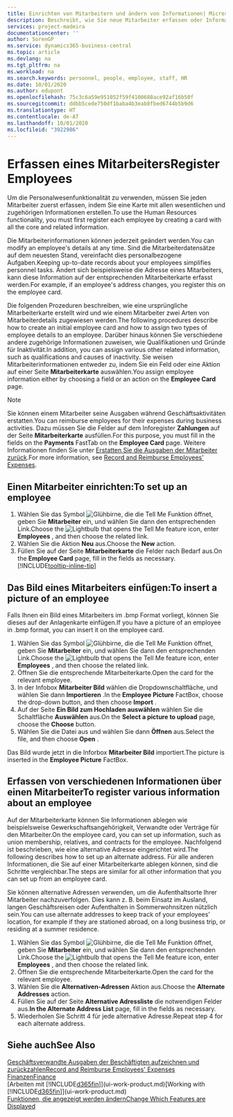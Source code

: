 ```yaml
---
title: Einrichten von Mitarbeitern und ändern von Informationen| Microsoft Docs
description: Beschreibt, wie Sie neue Mitarbeiter erfassen oder Informationen für vorhandene Mitarbeiter bearbeiten.
services: project-madeira
documentationcenter: ''
author: SorenGP
ms.service: dynamics365-business-central
ms.topic: article
ms.devlang: na
ms.tgt_pltfrm: na
ms.workload: na
ms.search.keywords: personnel, people, employee, staff, HR
ms.date: 10/01/2020
ms.author: edupont
ms.openlocfilehash: 75c3c6a59e951052f59f4100688ace92af16b50f
ms.sourcegitcommit: ddbb5cede750df1baba4b3eab8fbed6744b5b9d6
ms.translationtype: HT
ms.contentlocale: de-AT
ms.lasthandoff: 10/01/2020
ms.locfileid: "3922986"
---
```

# <a name="register-employees"></a><span data-ttu-id="88735-103">Erfassen eines Mitarbeiters</span><span class="sxs-lookup"><span data-stu-id="88735-103">Register Employees</span></span>
<span data-ttu-id="88735-104">Um die Personalwesenfunktionalität zu verwenden, müssen Sie jeden Mitarbeiter zuerst erfassen, indem Sie eine Karte mit allen wesentlichen und zugehörigen Informationen erstellen.</span><span class="sxs-lookup"><span data-stu-id="88735-104">To use the Human Resources functionality, you must first register each employee by creating a card with all the core and related information.</span></span>

<span data-ttu-id="88735-105">Die Mitarbeiterinformationen können jederzeit geändert werden.</span><span class="sxs-lookup"><span data-stu-id="88735-105">You can modify an employee's details at any time.</span></span> <span data-ttu-id="88735-106">Sind die Mitarbeiterdatensätze auf dem neuesten Stand, vereinfacht dies personalbezogene Aufgaben.</span><span class="sxs-lookup"><span data-stu-id="88735-106">Keeping up-to-date records about your employees simplifies personnel tasks.</span></span> <span data-ttu-id="88735-107">Ändert sich beispielsweise die Adresse eines Mitarbeiters, kann diese Information auf der entsprechenden Mitarbeiterkarte erfasst werden.</span><span class="sxs-lookup"><span data-stu-id="88735-107">For example, if an employee's address changes, you register this on the employee card.</span></span>

<span data-ttu-id="88735-108">Die folgenden Prozeduren beschreiben, wie eine ursprüngliche Mitarbeiterkarte erstellt wird und wie einem Mitarbeiter zwei Arten von Mitarbeiterdetails zugewiesen werden.</span><span class="sxs-lookup"><span data-stu-id="88735-108">The following procedures describe how to create an initial employee card and how to assign two types of employee details to an employee.</span></span> <span data-ttu-id="88735-109">Darüber hinaus können Sie verschiedene andere zugehörige Informationen zuweisen, wie Qualifikationen und Gründe für Inaktivität.</span><span class="sxs-lookup"><span data-stu-id="88735-109">In addition, you can assign various other related information, such as qualifications and causes of inactivity.</span></span> <span data-ttu-id="88735-110">Sie weisen Mitarbeiterinformationen entweder zu, indem Sie ein Feld oder eine Aktion auf einer Seite **Mitarbeiterkarte** auswählen.</span><span class="sxs-lookup"><span data-stu-id="88735-110">You assign employee information either by choosing a field or an action on the **Employee Card** page.</span></span>

> [!NOTE]  
> <span data-ttu-id="88735-111">Sie können einem Mitarbeiter seine Ausgaben während Geschäftsaktivitäten erstatten.</span><span class="sxs-lookup"><span data-stu-id="88735-111">You can reimburse employees for their expenses during business activities.</span></span> <span data-ttu-id="88735-112">Dazu müssen Sie die Felder auf dem Inforegister **Zahlungen** auf der Seite **Mitarbeiterkarte** ausfüllen.</span><span class="sxs-lookup"><span data-stu-id="88735-112">For this purpose, you must fill in the fields on the **Payments** FastTab on the **Employee Card** page.</span></span> <span data-ttu-id="88735-113">Weitere Informationen finden Sie unter [Erstatten Sie die Ausgaben der Mitarbeiter zurück](finance-how-record-reimburse-employee-expenses.md).</span><span class="sxs-lookup"><span data-stu-id="88735-113">For more information, see [Record and Reimburse Employees' Expenses](finance-how-record-reimburse-employee-expenses.md).</span></span>

## <a name="to-set-up-an-employee"></a><span data-ttu-id="88735-114">Einen Mitarbeiter einrichten:</span><span class="sxs-lookup"><span data-stu-id="88735-114">To set up an employee</span></span>
1. <span data-ttu-id="88735-115">Wählen Sie das Symbol ![Glühbirne, die die Tell Me Funktion öffnet](media/ui-search/search_small.png "Tell Me-Funktion"), geben Sie **Mitarbeiter** ein, und wählen Sie dann den entsprechenden Link.</span><span class="sxs-lookup"><span data-stu-id="88735-115">Choose the ![Lightbulb that opens the Tell Me feature](media/ui-search/search_small.png "Tell me what you want to do") icon, enter **Employees** , and then choose the related link.</span></span>
2. <span data-ttu-id="88735-116">Wählen Sie die Aktion **Neu** aus.</span><span class="sxs-lookup"><span data-stu-id="88735-116">Choose the **New** action.</span></span>
3. <span data-ttu-id="88735-117">Füllen Sie auf der Seite **Mitarbeiterkarte** die Felder nach Bedarf aus.</span><span class="sxs-lookup"><span data-stu-id="88735-117">On the **Employee Card** page, fill in the fields as necessary.</span></span> [!INCLUDE[tooltip-inline-tip](includes/tooltip-inline-tip_md.md)]

## <a name="to-insert-a-picture-of-an-employee"></a><span data-ttu-id="88735-118">Das Bild eines Mitarbeiters einfügen:</span><span class="sxs-lookup"><span data-stu-id="88735-118">To insert a picture of an employee</span></span>
<span data-ttu-id="88735-119">Falls Ihnen ein Bild eines Mitarbeiters im .bmp Format vorliegt,  können Sie dieses auf der Anlagenkarte einfügen.</span><span class="sxs-lookup"><span data-stu-id="88735-119">If you have a picture of an employee in .bmp format, you can insert it on the employee card.</span></span>

1. <span data-ttu-id="88735-120">Wählen Sie das Symbol ![Glühbirne, die die Tell Me Funktion öffnet](media/ui-search/search_small.png "Tell Me-Funktion"), geben Sie **Mitarbeiter** ein, und wählen Sie dann den entsprechenden Link.</span><span class="sxs-lookup"><span data-stu-id="88735-120">Choose the ![Lightbulb that opens the Tell Me feature](media/ui-search/search_small.png "Tell me what you want to do") icon, enter **Employees** , and then choose the related link.</span></span>
2. <span data-ttu-id="88735-121">Öffnen Sie die entsprechende Mitarbeiterkarte.</span><span class="sxs-lookup"><span data-stu-id="88735-121">Open the card for the relevant employee.</span></span>
3. <span data-ttu-id="88735-122">In der Infobox **Mitarbeiter Bild** wählen die Dropdownschaltfläche, und wählen Sie dann **Importieren** .</span><span class="sxs-lookup"><span data-stu-id="88735-122">In the **Employee Picture** FactBox, choose the drop-down button, and then choose **Import** .</span></span>
4. <span data-ttu-id="88735-123">Auf der Seite **Ein Bild zum Hochladen auswählen** wählen Sie die Schaltfläche **Auswählen** aus.</span><span class="sxs-lookup"><span data-stu-id="88735-123">On the **Select a picture to upload** page, choose the **Choose** button.</span></span>
5. <span data-ttu-id="88735-124">Wählen Sie die Datei aus und wählen Sie dann **Öffnen** aus.</span><span class="sxs-lookup"><span data-stu-id="88735-124">Select the file, and then choose **Open** .</span></span>

<span data-ttu-id="88735-125">Das Bild wurde jetzt in die Inforbox **Mitarbeiter Bild** importiert.</span><span class="sxs-lookup"><span data-stu-id="88735-125">The picture is inserted in the **Employee Picture** FactBox.</span></span>

## <a name="to-register-various-information-about-an-employee"></a><span data-ttu-id="88735-126">Erfassen von verschiedenen Informationen über einen Mitarbeiter</span><span class="sxs-lookup"><span data-stu-id="88735-126">To register various information about an employee</span></span>
<span data-ttu-id="88735-127">Auf der Mitarbeiterkarte können Sie Informationen ablegen wie beispielsweise Gewerkschaftsangehörigkeit, Verwandte oder Verträge für den Mitarbeiter.</span><span class="sxs-lookup"><span data-stu-id="88735-127">On the employee card, you can set up information, such as union membership, relatives, and contracts for the employee.</span></span> <span data-ttu-id="88735-128">Nachfolgend ist beschrieben, wie eine alternative Adresse eingerichtet wird.</span><span class="sxs-lookup"><span data-stu-id="88735-128">The following describes how to set up an alternate address.</span></span> <span data-ttu-id="88735-129">Für alle anderen Informationen, die Sie auf einer Mitarbeiterkarte ablegen können, sind die Schritte vergleichbar.</span><span class="sxs-lookup"><span data-stu-id="88735-129">The steps are similar for all other information that you can set up from an employee card.</span></span>

<span data-ttu-id="88735-130">Sie können alternative Adressen verwenden, um die Aufenthaltsorte Ihrer Mitarbeiter nachzuverfolgen. Dies kann z. B. beim Einsatz im Ausland, langen Geschäftsreisen oder Aufenthalten in Sommerwohnsitzen nützlich sein.</span><span class="sxs-lookup"><span data-stu-id="88735-130">You can use alternate addresses to keep track of your employees’ location, for example if they are stationed abroad, on a long business trip, or residing at a summer residence.</span></span>

1. <span data-ttu-id="88735-131">Wählen Sie das Symbol ![Glühbirne, die die Tell Me Funktion öffnet](media/ui-search/search_small.png "Tell Me-Funktion"), geben Sie **Mitarbeiter** ein, und wählen Sie dann den entsprechenden Link.</span><span class="sxs-lookup"><span data-stu-id="88735-131">Choose the ![Lightbulb that opens the Tell Me feature](media/ui-search/search_small.png "Tell me what you want to do") icon, enter **Employees** , and then choose the related link.</span></span>
2. <span data-ttu-id="88735-132">Öffnen Sie die entsprechende Mitarbeiterkarte.</span><span class="sxs-lookup"><span data-stu-id="88735-132">Open the card for the relevant employee.</span></span>
3. <span data-ttu-id="88735-133">Wählen Sie die **Alternativen-Adressen** Aktion aus.</span><span class="sxs-lookup"><span data-stu-id="88735-133">Choose the **Alternate Addresses** action.</span></span>
4. <span data-ttu-id="88735-134">Füllen Sie auf der Seite **Alternative Adressliste** die notwendigen Felder aus.</span><span class="sxs-lookup"><span data-stu-id="88735-134">**In the Alternate Address List** page, fill in the fields as necessary.</span></span>
5. <span data-ttu-id="88735-135">Wiederholen Sie Schritt 4 für jede alternative Adresse.</span><span class="sxs-lookup"><span data-stu-id="88735-135">Repeat step 4 for each alternate address.</span></span>

## <a name="see-also"></a><span data-ttu-id="88735-136">Siehe auch</span><span class="sxs-lookup"><span data-stu-id="88735-136">See Also</span></span>
[<span data-ttu-id="88735-137">Geschäftsverwandte Ausgaben der Beschäftigten aufzeichnen und zurückzahlen</span><span class="sxs-lookup"><span data-stu-id="88735-137">Record and Reimburse Employees' Expenses</span></span>](finance-how-record-reimburse-employee-expenses.md)  
[<span data-ttu-id="88735-138">Finanzen</span><span class="sxs-lookup"><span data-stu-id="88735-138">Finance</span></span>](finance.md)  
<span data-ttu-id="88735-139">[Arbeiten mit [!INCLUDE[d365fin](includes/d365fin_md.md)]](ui-work-product.md)</span><span class="sxs-lookup"><span data-stu-id="88735-139">[Working with [!INCLUDE[d365fin](includes/d365fin_md.md)]](ui-work-product.md)</span></span>  
[<span data-ttu-id="88735-140">Funktionen, die angezeigt werden ändern</span><span class="sxs-lookup"><span data-stu-id="88735-140">Change Which Features are Displayed</span></span>](ui-experiences.md)
